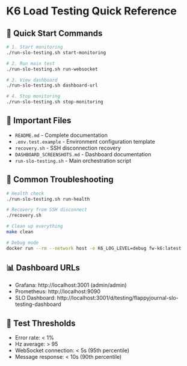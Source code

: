 # K6 Load Testing Quick Reference

## 🚀 Quick Start Commands

```bash
# 1. Start monitoring
./run-slo-testing.sh start-monitoring

# 2. Run main test
./run-slo-testing.sh run-websocket

# 3. View dashboard
./run-slo-testing.sh dashboard-url

# 4. Stop monitoring
./run-slo-testing.sh stop-monitoring
```

## 📁 Important Files

- `README.md` - Complete documentation
- `.env.test.example` - Environment configuration template
- `recovery.sh` - SSH disconnection recovery
- `DASHBOARD_SCREENSHOTS.md` - Dashboard documentation
- `run-slo-testing.sh` - Main orchestration script

## 🔧 Common Troubleshooting

```bash
# Health check
./run-slo-testing.sh run-health

# Recovery from SSH disconnect
./recovery.sh

# Clean up everything
make clean

# Debug mode
docker run --rm --network host -e K6_LOG_LEVEL=debug fw-k6:latest
```

## 📊 Dashboard URLs

- Grafana: http://localhost:3001 (admin/admin)
- Prometheus: http://localhost:9090
- SLO Dashboard: http://localhost:3001/d/testing/flappyjournal-slo-testing-dashboard

## 🎯 Test Thresholds

- Error rate: < 1%
- Hz average: > 95
- WebSocket connection: < 5s (95th percentile)
- Message response: < 10s (90th percentile)
